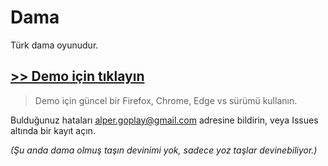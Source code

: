 # Dama
Türk dama oyunudur.

## [>> Demo için tıklayın](https://alperali.github.io/dama/)
> Demo için güncel bir Firefox, Chrome, Edge vs sürümü kullanın.

Bulduğunuz hataları alper.goplay@gmail.com adresine bildirin, veya Issues altında bir kayıt açın.

_(Şu anda dama olmuş taşın devinimi yok, sadece yoz taşlar devinebiliyor.)_
